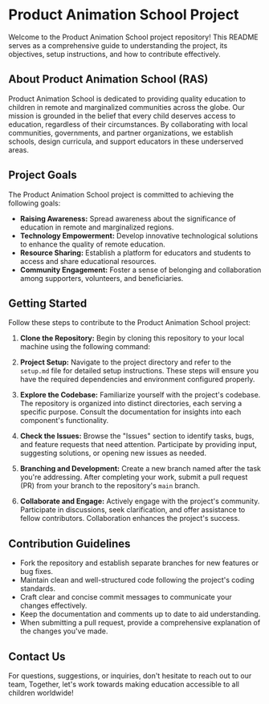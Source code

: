# Product Animation School Project

Welcome to the Product Animation School project repository! This README serves as a comprehensive guide to understanding the project, its objectives, setup instructions, and how to contribute effectively.

## About Product Animation School (RAS)

Product Animation School is dedicated to providing quality education to children in remote and marginalized communities across the globe. Our mission is grounded in the belief that every child deserves access to education, regardless of their circumstances. By collaborating with local communities, governments, and partner organizations, we establish schools, design curricula, and support educators in these underserved areas.

## Project Goals

The Product Animation School project is committed to achieving the following goals:

- **Raising Awareness:** Spread awareness about the significance of education in remote and marginalized regions.
- **Technology Empowerment:** Develop innovative technological solutions to enhance the quality of remote education.
- **Resource Sharing:** Establish a platform for educators and students to access and share educational resources.
- **Community Engagement:** Foster a sense of belonging and collaboration among supporters, volunteers, and beneficiaries.

## Getting Started

Follow these steps to contribute to the Product Animation School project:

1. **Clone the Repository:** Begin by cloning this repository to your local machine using the following command:

2. **Project Setup:** Navigate to the project directory and refer to the `setup.md` file for detailed setup instructions. These steps will ensure you have the required dependencies and environment configured properly.

3. **Explore the Codebase:** Familiarize yourself with the project's codebase. The repository is organized into distinct directories, each serving a specific purpose. Consult the documentation for insights into each component's functionality.

4. **Check the Issues:** Browse the "Issues" section to identify tasks, bugs, and feature requests that need attention. Participate by providing input, suggesting solutions, or opening new issues as needed.

5. **Branching and Development:** Create a new branch named after the task you're addressing. After completing your work, submit a pull request (PR) from your branch to the repository's `main` branch.

6. **Collaborate and Engage:** Actively engage with the project's community. Participate in discussions, seek clarification, and offer assistance to fellow contributors. Collaboration enhances the project's success.

## Contribution Guidelines

- Fork the repository and establish separate branches for new features or bug fixes.
- Maintain clean and well-structured code following the project's coding standards.
- Craft clear and concise commit messages to communicate your changes effectively.
- Keep the documentation and comments up to date to aid understanding.
- When submitting a pull request, provide a comprehensive explanation of the changes you've made.

## Contact Us

For questions, suggestions, or inquiries, don't hesitate to reach out to our team, Together, let's work towards making education accessible to all children worldwide!
